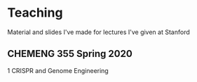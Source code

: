 # Teaching
Material and slides I've made for lectures I've given at Stanford

## CHEMENG 355 Spring 2020
1 CRISPR and Genome Engineering
